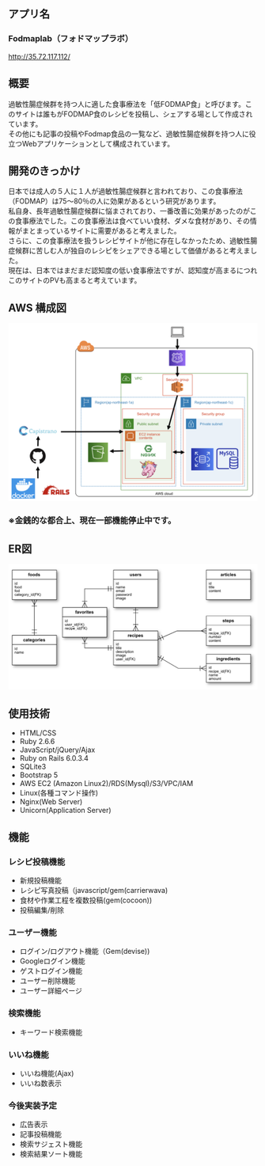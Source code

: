 ## アプリ名
### Fodmaplab（フォドマップラボ）
http://35.72.117.112/

## 概要
過敏性腸症候群を持つ人に適した食事療法を「低FODMAP食」と呼びます。このサイトは誰もがFODMAP食のレシピを投稿し、シェアする場として作成されています。<br>
その他にも記事の投稿やFodmap食品の一覧など、過敏性腸症候群を持つ人に役立つWebアプリケーションとして構成されています。

## 開発のきっかけ
日本では成人の５人に１人が過敏性腸症候群と言われており、この食事療法（FODMAP）は75～80％の人に効果があるという研究があります。<br>
私自身、長年過敏性腸症候群に悩まされており、一番改善に効果があったのがこの食事療法でした。この食事療法は食べていい食材、ダメな食材があり、その情報がまとまっているサイトに需要があると考えました。<br>
さらに、この食事療法を扱うレシピサイトが他に存在しなかったため、過敏性腸症候群に苦しむ人が独自のレシピをシェアできる場として価値があると考えました。<br>
現在は、日本ではまだまだ認知度の低い食事療法ですが、認知度が高まるにつれこのサイトのPVも高まると考えています。

## AWS 構成図
![AWS構成図](./AWS構成図.png)
### ※金銭的な都合上、現在一部機能停止中です。

## ER図
![Fodmap](./fodmaplab_er.png)

## 使用技術
* HTML/CSS
* Ruby 2.6.6
* JavaScript/jQuery/Ajax
* Ruby on Rails 6.0.3.4
* SQLite3
* Bootstrap 5
* AWS EC2 (Amazon Linux2)/RDS(Mysql)/S3/VPC/IAM
* Linux(各種コマンド操作)
* Nginx(Web Server)
* Unicorn(Application Server)

## 機能
### レシピ投稿機能
* 新規投稿機能
* レシピ写真投稿（javascript/gem(carrierwava)
* 食材や作業工程を複数投稿(gem(cocoon))
* 投稿編集/削除

### ユーザー機能
* ログイン/ログアウト機能（Gem(devise))
* Googleログイン機能
* ゲストログイン機能
* ユーザー削除機能
* ユーザー詳細ページ

### 検索機能
* キーワード検索機能

### いいね機能
* いいね機能(Ajax)
* いいね数表示

### 今後実装予定
* 広告表示
* 記事投稿機能
* 検索サジェスト機能
* 検索結果ソート機能



